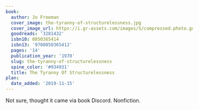 ```yaml
---
book:
  author: Jo Freeman
  cover_image: the-tyranny-of-structurelessness.jpg
  cover_image_url: https://i.gr-assets.com/images/S/compressed.photo.goodreads.com/books/1210134344l/3281432.jpg
  goodreads: '3281432'
  isbn10: 0850365414
  isbn13: '9780850365412'
  pages: '14'
  publication_year: '1970'
  slug: the-tyranny-of-structurelessness
  spine_color: '#934931'
  title: The Tyranny Of Structurelessness
plan:
  date_added: '2019-11-15'
---
```


Not sure, thought it came via book Discord. Nonfiction.
